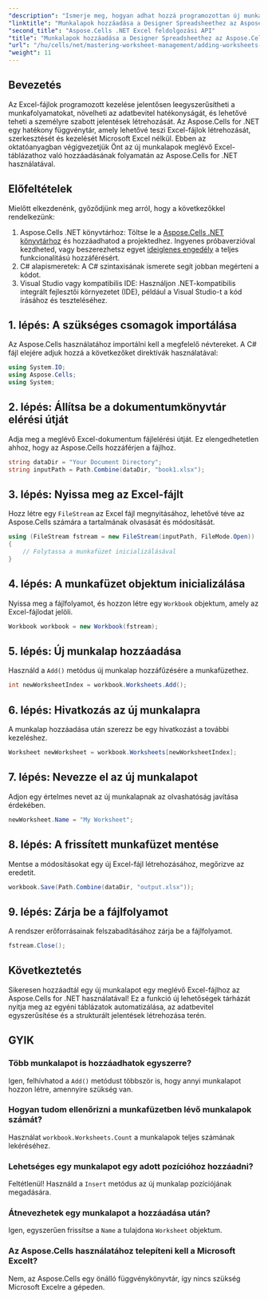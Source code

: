 ```yaml
---
"description": "Ismerje meg, hogyan adhat hozzá programozottan új munkalapokat Excel-fájlokhoz az Aspose.Cells for .NET használatával. Ez az átfogó útmutató végigvezeti Önt a szükséges lépéseken."
"linktitle": "Munkalapok hozzáadása a Designer Spreadsheethez az Aspose.Cells használatával"
"second_title": "Aspose.Cells .NET Excel feldolgozási API"
"title": "Munkalapok hozzáadása a Designer Spreadsheethez az Aspose.Cells használatával"
"url": "/hu/cells/net/mastering-worksheet-management/adding-worksheets-to-designer-spreadsheet/"
"weight": 11
---
```


## Bevezetés

Az Excel-fájlok programozott kezelése jelentősen leegyszerűsítheti a munkafolyamatokat, növelheti az adatbevitel hatékonyságát, és lehetővé teheti a személyre szabott jelentések létrehozását. Az Aspose.Cells for .NET egy hatékony függvénytár, amely lehetővé teszi Excel-fájlok létrehozását, szerkesztését és kezelését Microsoft Excel nélkül. Ebben az oktatóanyagban végigvezetjük Önt az új munkalapok meglévő Excel-táblázathoz való hozzáadásának folyamatán az Aspose.Cells for .NET használatával.

## Előfeltételek
Mielőtt elkezdenénk, győződjünk meg arról, hogy a következőkkel rendelkezünk:

1. Aspose.Cells .NET könyvtárhoz: Töltse le a [Aspose.Cells .NET könyvtárhoz](https://releases.aspose.com/cells/net/) és hozzáadhatod a projektedhez. Ingyenes próbaverzióval kezdheted, vagy beszerezhetsz egyet [ideiglenes engedély](https://purchase.aspose.com/temporary-license/) a teljes funkcionalitású hozzáférésért.
2. C# alapismeretek: A C# szintaxisának ismerete segít jobban megérteni a kódot.
3. Visual Studio vagy kompatibilis IDE: Használjon .NET-kompatibilis integrált fejlesztői környezetet (IDE), például a Visual Studio-t a kód írásához és teszteléséhez.

## 1. lépés: A szükséges csomagok importálása
Az Aspose.Cells használatához importálni kell a megfelelő névtereket. A C# fájl elejére adjuk hozzá a következőket direktívák használatával:

```csharp
using System.IO;
using Aspose.Cells;
using System;
```

## 2. lépés: Állítsa be a dokumentumkönyvtár elérési útját
Adja meg a meglévő Excel-dokumentum fájlelérési útját. Ez elengedhetetlen ahhoz, hogy az Aspose.Cells hozzáférjen a fájlhoz.

```csharp
string dataDir = "Your Document Directory";
string inputPath = Path.Combine(dataDir, "book1.xlsx");
```

## 3. lépés: Nyissa meg az Excel-fájlt
Hozz létre egy `FileStream` az Excel fájl megnyitásához, lehetővé téve az Aspose.Cells számára a tartalmának olvasását és módosítását.

```csharp
using (FileStream fstream = new FileStream(inputPath, FileMode.Open))
{
    // Folytassa a munkafüzet inicializálásával
}
```

## 4. lépés: A munkafüzet objektum inicializálása
Nyissa meg a fájlfolyamot, és hozzon létre egy `Workbook` objektum, amely az Excel-fájlodat jelöli.

```csharp
Workbook workbook = new Workbook(fstream);
```

## 5. lépés: Új munkalap hozzáadása
Használd a `Add()` metódus új munkalap hozzáfűzésére a munkafüzethez.

```csharp
int newWorksheetIndex = workbook.Worksheets.Add();
```

## 6. lépés: Hivatkozás az új munkalapra
A munkalap hozzáadása után szerezz be egy hivatkozást a további kezeléshez.

```csharp
Worksheet newWorksheet = workbook.Worksheets[newWorksheetIndex];
```

## 7. lépés: Nevezze el az új munkalapot
Adjon egy értelmes nevet az új munkalapnak az olvashatóság javítása érdekében.

```csharp
newWorksheet.Name = "My Worksheet";
```

## 8. lépés: A frissített munkafüzet mentése
Mentse a módosításokat egy új Excel-fájl létrehozásához, megőrizve az eredetit.

```csharp
workbook.Save(Path.Combine(dataDir, "output.xlsx"));
```

## 9. lépés: Zárja be a fájlfolyamot
A rendszer erőforrásainak felszabadításához zárja be a fájlfolyamot.

```csharp
fstream.Close();
```

## Következtetés
Sikeresen hozzáadtál egy új munkalapot egy meglévő Excel-fájlhoz az Aspose.Cells for .NET használatával! Ez a funkció új lehetőségek tárházát nyitja meg az egyéni táblázatok automatizálása, az adatbevitel egyszerűsítése és a strukturált jelentések létrehozása terén.

## GYIK

### Több munkalapot is hozzáadhatok egyszerre?
Igen, felhívhatod a `Add()` metódust többször is, hogy annyi munkalapot hozzon létre, amennyire szükség van.

### Hogyan tudom ellenőrizni a munkafüzetben lévő munkalapok számát?
Használat `workbook.Worksheets.Count` a munkalapok teljes számának lekéréséhez.

### Lehetséges egy munkalapot egy adott pozícióhoz hozzáadni?
Feltétlenül! Használd a `Insert` metódus az új munkalap pozíciójának megadására.

### Átnevezhetek egy munkalapot a hozzáadása után?
Igen, egyszerűen frissítse a `Name` a tulajdona `Worksheet` objektum.

### Az Aspose.Cells használatához telepíteni kell a Microsoft Excelt?
Nem, az Aspose.Cells egy önálló függvénykönyvtár, így nincs szükség Microsoft Excelre a gépeden.
